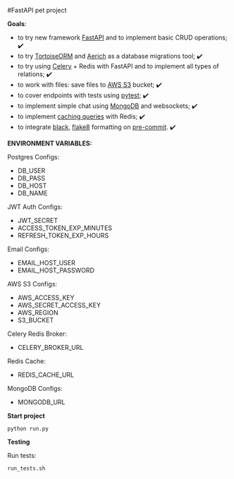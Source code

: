 #FastAPI pet project 

**Goals**:
 - to try new framework [FastAPI](https://fastapi.tiangolo.com/) and to implement basic CRUD operations; ✔️
 - to try [TortoiseORM](https://fastapi.tiangolo.com/) and [Aerich](https://github.com/tortoise/aerich/blob/dev/README.md) as a database migrations tool; ✔️
 - to try using [Celery](https://docs.celeryproject.org/en/stable/) + Redis with FastAPI and to implement all types of relations; ✔️
 - to work with files: save files to [AWS S3](https://aws.amazon.com/s3/) bucket; ✔️
 - to cover endpoints with tests using [pytest](https://docs.pytest.org/en/6.2.x/); ✔️
 - to implement simple chat using [MongoDB](https://www.mongodb.com/) and websockets; ✔️
 - to implement [caching queries](https://pypi.org/project/fastapi-cache2/) with Redis; ✔️
 - to integrate [black](https://github.com/psf/black), [flake8](https://flake8.pycqa.org/en/latest/) formatting on [pre-commit](https://pre-commit.com/). ✔️
 
**ENVIRONMENT VARIABLES:**

Postgres Configs:
- DB_USER
- DB_PASS
- DB_HOST
- DB_NAME

JWT Auth Configs:
- JWT_SECRET
- ACCESS_TOKEN_EXP_MINUTES
- REFRESH_TOKEN_EXP_HOURS

Email Configs:
- EMAIL_HOST_USER
- EMAIL_HOST_PASSWORD

AWS S3 Configs:
- AWS_ACCESS_KEY
- AWS_SECRET_ACCESS_KEY
- AWS_REGION
- S3_BUCKET

Celery Redis Broker:
- CELERY_BROKER_URL

Redis Cache:
- REDIS_CACHE_URL

MongoDB Configs:
- MONGODB_URL


**Start project**

```shell
python run.py
```

**Testing**

Run tests:
```shell
run_tests.sh
```